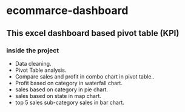 # ecommarce-dashboard
## This excel dashboard  based pivot table (KPI)
### inside the project
* Data cleaning.
* Pivot Table analysis.
* Compare sales and profit in combo chart in pivot table..
* Profit based on category in waterfall chart.
* sales based on category in pie chart.
* sales based on state in map chart.
* top 5 sales sub-category sales in bar chart.
 
